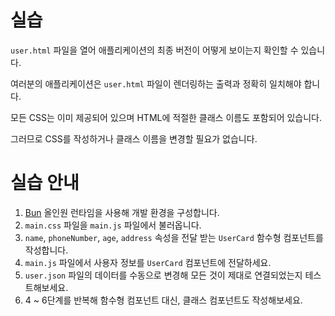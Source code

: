 # 실습

`user.html` 파일을 열어 애플리케이션의 최종 버전이 어떻게 보이는지 확인할 수 있습니다.

여러분의 애플리케이션은 `user.html` 파일이 렌더링하는 출력과 정확히 일치해야 합니다. 

모든 CSS는 이미 제공되어 있으며 HTML에 적절한 클래스 이름도 포함되어 있습니다.

그러므로 CSS를 작성하거나 클래스 이름을 변경할 필요가 없습니다.

# 실습 안내

1. [Bun](https://bun.sh) 올인원 런타임을 사용해 개발 환경을 구성합니다.
2. `main.css` 파일을 `main.js` 파일에서 불러옵니다.
3. `name`, `phoneNumber`, `age`, `address` 속성을 전달 받는 `UserCard` 함수형 컴포넌트를 작성합니다.
4. `main.js` 파일에서 사용자 정보를 `UserCard` 컴포넌트에 전달하세요.
5. `user.json` 파일의 데이터를 수동으로 변경해 모든 것이 제대로 연결되었는지 테스트해보세요.
6. 4 ~ 6단계를 반복해 함수형 컴포넌트 대신, 클래스 컴포넌트도 작성해보세요.